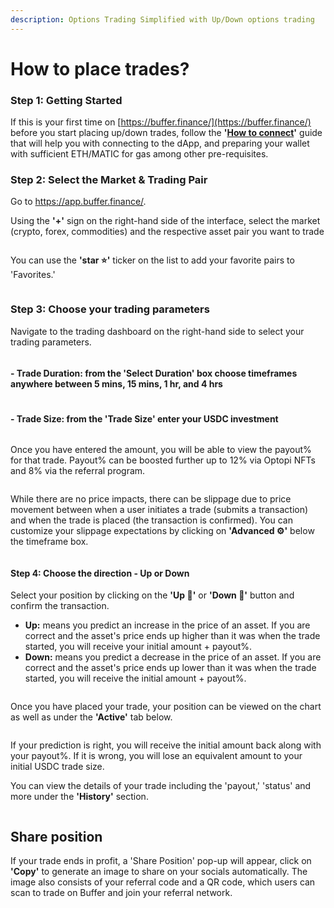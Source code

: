 ```yaml
---
description: Options Trading Simplified with Up/Down options trading
---
```


# How to place trades?

### Step 1: Getting Started

If this is your first time on [https://buffer.finance/](https://buffer.finance/) before you start placing up/down trades, follow the **'**[**How to connect**](how-to-connect-to-the-app.md)**'** guide that will help you with connecting to the dApp, and preparing your wallet with sufficient ETH/MATIC for gas among other pre-requisites.

### Step 2: Select the Market & Trading Pair

Go to https://app.buffer.finance/.

Using the **'+'** sign on the right-hand side of the interface, select the market (crypto, forex, commodities) and the respective asset pair you want to trade

<figure><img src="https://user-images.githubusercontent.com/126849045/224628933-d6131c2f-b85f-47d0-a77c-290a8d087e37.png" alt=""><figcaption></figcaption></figure>

You can use the **'star ⭐'** ticker on the list to add your favorite pairs to 'Favorites.'

<figure><img src="https://user-images.githubusercontent.com/126849045/224629174-c305b572-db35-482b-b5ad-cd5e68cd7071.png" alt=""><figcaption></figcaption></figure>

### Step 3: Choose your trading parameters

Navigate to the trading dashboard on the right-hand side to select your trading parameters.&#x20;

<figure><img src="https://user-images.githubusercontent.com/126849045/224693631-932606c2-c278-46c0-b2ee-afde126843ef.png" alt=""><figcaption></figcaption></figure>

#### - Trade Duration: from the **'Select Duration'** box choose timeframes anywhere between 5 mins, 15 mins, 1 hr, and 4 hrs

<figure><img src="https://user-images.githubusercontent.com/126849045/224694223-340bef96-3432-46a9-8fd1-aaf1d549ec36.png" alt=""><figcaption></figcaption></figure>

#### - Trade Size: from the **'Trade Size'** enter your USDC investment

<figure><img src="https://user-images.githubusercontent.com/126849045/224693939-7c396259-455e-47d3-b5a6-83d8b92074f3.png" alt=""><figcaption></figcaption></figure>

Once you have entered the amount, you will be able to view the payout% for that trade. Payout% can be boosted further up to 12% via Optopi NFTs and 8% via the referral program.

<figure><img src="https://user-images.githubusercontent.com/126849045/224698302-0124683c-4449-4017-90c2-2a80a606f8be.png" alt=""><figcaption></figcaption></figure>

While there are no price impacts, there can be slippage due to price movement between when a user initiates a trade (submits a transaction) and when the trade is placed (the transaction is confirmed). You can customize your slippage expectations by clicking on **'Advanced ⚙️'** below the timeframe box.

<figure><img src="https://user-images.githubusercontent.com/126849045/224698577-d77b9725-fdb8-4747-95d8-5e698e08366d.png" alt=""><figcaption></figcaption></figure>

#### Step 4: Choose the direction - Up or Down

Select your position by clicking on the **'Up 🔼'** or **'Down 🔽'** button and confirm the transaction.

* **Up:** means you predict an increase in the price of an asset. If you are correct and the asset's price ends up higher than it was when the trade started, you will receive your initial amount + payout%.
* **Down:** means you predict a decrease in the price of an asset. If you are correct and the asset's price ends up lower than it was when the trade started, you will receive the initial amount + payout%.

<figure><img src="https://user-images.githubusercontent.com/126849045/224698862-ab35dfc1-1828-49af-b2cf-87bbdfcbfc11.png" alt=""><figcaption></figcaption></figure>

Once you have placed your trade, your position can be viewed on the chart as well as under the **'Active'** tab below.&#x20;

<figure><img src="https://user-images.githubusercontent.com/126849045/224703737-fd43d700-0f29-44f0-853b-82c84cd518ed.png" alt=""><figcaption></figcaption></figure>

If your prediction is right, you will receive the initial amount back along with your payout%. If it is wrong, you will lose an equivalent amount to your initial USDC trade size.

You can view the details of your trade including the 'payout,' 'status' and more under the **'History'** section.

<figure><img src="https://user-images.githubusercontent.com/126849045/224697876-ab268c8c-9038-458c-a025-c826f575aeab.png" alt=""><figcaption></figcaption></figure>

## Share position

If your trade ends in profit, a 'Share Position' pop-up will appear, click on **'Copy'** to generate an image to share on your socials automatically. The image also consists of your referral code and a QR code, which users can scan to trade on Buffer and join your referral network.

<figure><img src="https://user-images.githubusercontent.com/126849045/224727317-287e1cc1-b447-4a00-bbe2-a5ba58c82e92.png" alt=""><figcaption></figcaption></figure>
